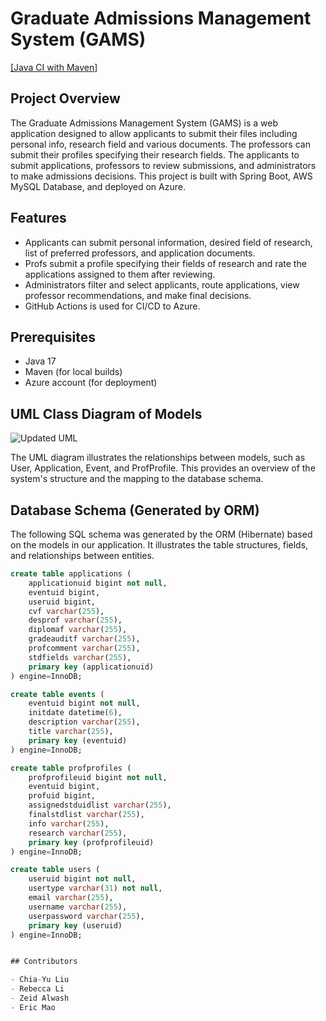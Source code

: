 # Graduate Admissions Management System (GAMS)

[[Java CI with Maven]](https://github.com/users/Ruangfafa/projects/1)

## Project Overview

The Graduate Admissions Management System (GAMS) is a web application designed to allow applicants to submit their files including personal info, research field and various documents. The professors can submit their profiles specifying their research fields. The  applicants to submit applications, professors to review submissions, and administrators to make admissions decisions. This project is built with Spring Boot, AWS MySQL Database, and deployed on Azure. 

## Features

- Applicants can submit personal information, desired field of research, list of preferred professors, and application documents.
- Profs submit a profile specifying their fields of research and rate the applications assigned to them after reviewing. 
- Administrators filter and select applicants, route applications, view professor recommendations, and make final decisions.
- GitHub Actions is used for CI/CD to Azure.

## Prerequisites

- Java 17
- Maven (for local builds)
- Azure account (for deployment)

## UML Class Diagram of Models
![Updated UML](https://github.com/user-attachments/assets/5bcef09d-81ad-4e6c-9b9a-0166031fec9d)

The UML diagram illustrates the relationships between models, such as User, Application, Event, and ProfProfile. This provides an overview of the system's structure and the mapping to the database schema.

## Database Schema (Generated by ORM)

The following SQL schema was generated by the ORM (Hibernate) based on the models in our application. It illustrates the table structures, fields, and relationships between entities.

```sql
create table applications (
    applicationuid bigint not null,
    eventuid bigint,
    useruid bigint,
    cvf varchar(255),
    desprof varchar(255),
    diplomaf varchar(255),
    gradeauditf varchar(255),
    profcomment varchar(255),
    stdfields varchar(255),
    primary key (applicationuid)
) engine=InnoDB;

create table events (
    eventuid bigint not null,
    initdate datetime(6),
    description varchar(255),
    title varchar(255),
    primary key (eventuid)
) engine=InnoDB;

create table profprofiles (
    profprofileuid bigint not null,
    eventuid bigint,
    profuid bigint,
    assignedstduidlist varchar(255),
    finalstdlist varchar(255),
    info varchar(255),
    research varchar(255),
    primary key (profprofileuid)
) engine=InnoDB;

create table users (
    useruid bigint not null,
    usertype varchar(31) not null,
    email varchar(255),
    username varchar(255),
    userpassword varchar(255),
    primary key (useruid)
) engine=InnoDB;


## Contributors

- Chia-Yu Liu
- Rebecca Li	
- Zeid Alwash
- Eric Mao
